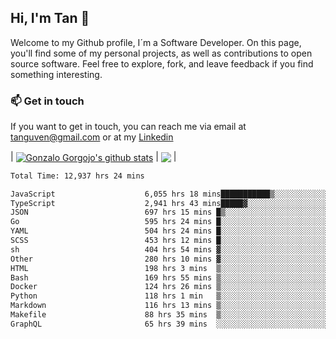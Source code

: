 ## Hi, I'm Tan 👋

Welcome to my Github profile, I´m a Software Developer. On this page, you'll find some of my personal projects, as well as contributions to open source software. Feel free to explore, fork, and leave feedback if you find something interesting.

### 📫 Get in touch

If you want to get in touch, you can reach me via email at [tanguven@gmail.com](mailto:tanguven@gmail.com) or at my [Linkedin](https://www.linkedin.com/in/tanguven/)

| <a href="https://github.com/tnguven"><img align="center" src="https://github-readme-stats.vercel.app/api?username=tnguven&show_icons=true&include_all_commits=true&theme=gotham&hide_border=true" alt="Gonzalo Gorgojo's github stats" /></a> | <a href="https://github.com/tnguven"><img align="center" src="https://github-readme-stats.vercel.app/api/top-langs/?username=tnguven&layout=compact&theme=gotham&hide_border=true" /></a> |

<!--START_SECTION:waka-->

```txt
Total Time: 12,937 hrs 24 mins

JavaScript                    6,055 hrs 18 mins███████████▒░░░░░░░░░░░░░   45.81 %
TypeScript                    2,941 hrs 43 mins█████▓░░░░░░░░░░░░░░░░░░░   22.26 %
JSON                          697 hrs 15 mins █▒░░░░░░░░░░░░░░░░░░░░░░░   05.28 %
Go                            595 hrs 24 mins █░░░░░░░░░░░░░░░░░░░░░░░░   04.50 %
YAML                          504 hrs 24 mins █░░░░░░░░░░░░░░░░░░░░░░░░   03.82 %
SCSS                          453 hrs 12 mins █░░░░░░░░░░░░░░░░░░░░░░░░   03.43 %
sh                            404 hrs 54 mins ▓░░░░░░░░░░░░░░░░░░░░░░░░   03.06 %
Other                         280 hrs 10 mins ▓░░░░░░░░░░░░░░░░░░░░░░░░   02.12 %
HTML                          198 hrs 3 mins  ▒░░░░░░░░░░░░░░░░░░░░░░░░   01.50 %
Bash                          169 hrs 55 mins ▒░░░░░░░░░░░░░░░░░░░░░░░░   01.29 %
Docker                        124 hrs 26 mins ▒░░░░░░░░░░░░░░░░░░░░░░░░   00.94 %
Python                        118 hrs 1 min   ▒░░░░░░░░░░░░░░░░░░░░░░░░   00.89 %
Markdown                      116 hrs 13 mins ▒░░░░░░░░░░░░░░░░░░░░░░░░   00.88 %
Makefile                      88 hrs 35 mins  ▒░░░░░░░░░░░░░░░░░░░░░░░░   00.67 %
GraphQL                       65 hrs 39 mins  ░░░░░░░░░░░░░░░░░░░░░░░░░   00.50 %
```

<!--END_SECTION:waka-->
